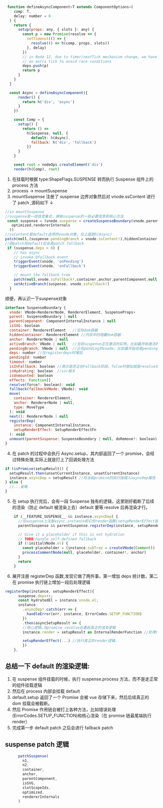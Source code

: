 ```javascript
 function defineAsyncComponent<T extends ComponentOptions>(
    comp: T,
    delay: number = 0
  ) {
    return {
      setup(props: any, { slots }: any) {
        const p = new Promise(resolve => {
          setTimeout(() => {
            resolve(() => h(comp, props, slots))
          }, delay)
        })
        // in Node 12, due to timer/nextTick mechanism change, we have to wait
        // an extra tick to avoid race conditions
        deps.push(p)
        return p
      }
    }
  }

  const Async = defineAsyncComponent({
      render() {
        return h('div', 'async')
      }
    })

    const Comp = {
      setup() {
        return () =>
          h(Suspense, null, {
            default: h(Async),
            fallback: h('div', 'fallback')
          })
      }
    }

    const root = nodeOps.createElement('div')
    render(h(Comp), root)
```

1. 在挂载时根据 type:ShapeFlags.SUSPENSE 转而执行 Suspense 组件上的 process 方法
2. process -> mountSuspense
3. mountSuspense 注册了 suspense 边界对象然后对 vnode.ssContent 进行了 patch ,源码如下 ↓

```javascript
//in mountSuspense
//suspense是一组信息集合，拥有suspense的一些必要信息和核心方法
 const suspense = (vnode.suspense = createSuspenseBoundary(vnode,parentSuspense,parentComponent,container,hiddenContainer,anchor,isSVG,slotScopeIds,
   optimized,rendererInternals
  ))
//ssContent是default选项的vnode对象，在上面是h(Async)
patch(null,(suspense.pendingBranch = vnode.ssContent!),hiddenContainer,null,parentComponent,suspense,isSVG,slotScopeIds)
//假patch完default后会真patch fallback
 if (suspense.deps > 0) {
    // has async
    // invoke @fallback event
    triggerEvent(vnode, 'onPending')
    triggerEvent(vnode, 'onFallback')

    // mount the fallback tree
    patch(null,vnode.ssFallback!,container,anchor,parentComponent,null, slotScopeIds)
    setActiveBranch(suspense, vnode.ssFallback!)
  }
```

顺便，再认识一下suspense对象
```javascript
interface SuspenseBoundary {
  vnode: VNode<RendererNode, RendererElement, SuspenseProps>
  parent: SuspenseBoundary | null
  parentComponent: ComponentInternalInstance | null
  isSVG: boolean
  container: RendererElement   //实际dom容器
  hiddenContainer: RendererElement //内存中的隐藏dom容器
  anchor: RendererNode | null   
  activeBranch: VNode | null   //当前suspense正在激活的实例，比如最开始激活的总是fallback
  pendingBranch: VNode | null  //正在pending的vnode，比如最开始总是pending的是default中的异步组件
  deps: number //在registerdeps时增加
  pendingId: number
  timeout: number
  isInFallback: boolean //表示是否正在Fallback阶段，false时貌似就是resolve状态了
  isHydrating: boolean  //ssr相关
  isUnmounted: boolean
  effects: Function[]
  resolve(force?: boolean): void
  fallback(fallbackVNode: VNode): void
  move(
    container: RendererElement,
    anchor: RendererNode | null,
    type: MoveType
  ): void
  next(): RendererNode | null
  registerDep(
    instance: ComponentInternalInstance,
    setupRenderEffect: SetupRenderEffectFn
  ): void
  unmount(parentSuspense: SuspenseBoundary | null, doRemove?: boolean): void
}
```


4. 在 patch 的过程中会执行 Async.setup，其内部返回了一个 promise，会经过特殊处理,实际上就是打上了回调处理方法

```javascript
if (isPromise(setupResult)) {
  setupResult.then(unsetCurrentInstance, unsetCurrentInstance)
  instance.asyncDep = setupResult //将当前promise的执行链植入asyncDep属性
} else {
  //...省略
}
```

5. 在 setup 执行完后，会有一段 Suspense 独有的逻辑，这里刚好截断了后续的渲染（防止 default 被渲染上去）default 要等 resolve 后再渲染才行。

```javascript
    if (__FEATURE_SUSPENSE__ && instance.asyncDep) {
      //在suspense上注册async.instance和它的render函数(setupRenderEffect就是对render的封装)
      parentSuspense && parentSuspense.registerDep(instance, setupRenderEffect)

      // Give it a placeholder if this is not hydration
      // TODO handle self-defined fallback
      if (!initialVNode.el) {
        const placeholder = (instance.subTree = createVNode(Comment))
        processCommentNode(null, placeholder, container!, anchor)
      }
      return
    }
```

6. 展开注册 registerDep 函数,发现它做了两件事，第一增加 deps 统计数，第二在 promise 执行链上增加一段后处理逻辑

```javascript
registerDep(instance, setupRenderEffect){
      suspense.deps++;
      const hydratedEl = instance.vnode.el;
      instance
        .asyncDep!.catch(err => {
          handleError(err, instance, ErrorCodes.SETUP_FUNCTION)
        })
        .then(asyncSetupResult => {
        //核心逻辑,当promise resolve后重启真正的渲染逻辑
        instance.render = setupResult as InternalRenderFunction //处理render，实际上是render=() => h(comp, props, slots)（default异步组件的渲染函数）

        setupRenderEffect(...) //执行真正的render逻辑，
        })
    },
```

## 总结一下 default 的渲染逻辑:

1. 在 suspense 组件挂载的时候，执行 suspense.process 方法，而不是走正常的组件挂载逻辑
2. 然后在 process 内部会挂载 default
3. default.setup 返回了一个 Promise 会被 vue 存储下来，然后后续真正的 dom 挂载会被截断。
4. 然后 Promise 作用链会被打上各种方法，比如错误处理(ErrorCodes.SETUP_FUNCTION)和核心渲染（在 promise 链最尾端执行 render）
5. 完成第一步 default patch 之后会进行 fallback patch

## suspense patch 逻辑

```javaScript
      patchSuspense(
        n1,
        n2,
        container,
        anchor,
        parentComponent,
        isSVG,
        slotScopeIds,
        optimized,
        rendererInternals
      )
```
